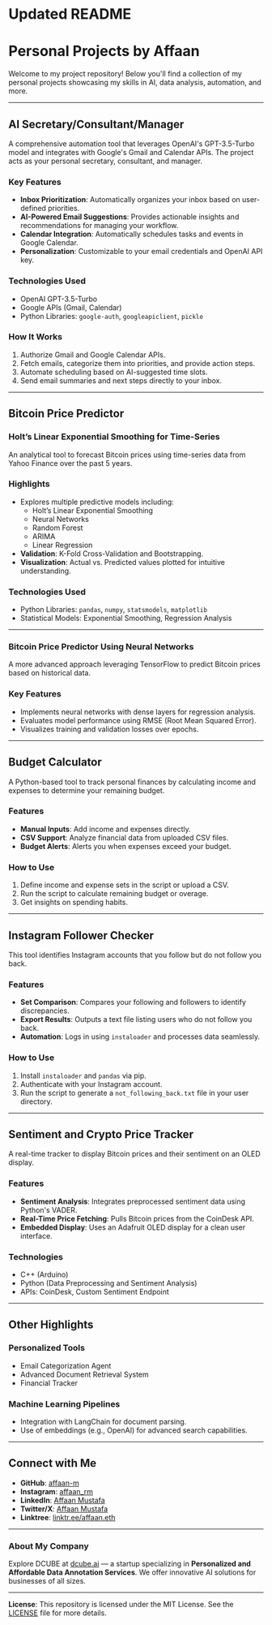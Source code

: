 # Updated README

# **Personal Projects by Affaan**

Welcome to my project repository! Below you'll find a collection of my personal projects showcasing my skills in AI, data analysis, automation, and more. 

---

## **AI Secretary/Consultant/Manager**

A comprehensive automation tool that leverages OpenAI's GPT-3.5-Turbo model and integrates with Google's Gmail and Calendar APIs. The project acts as your personal secretary, consultant, and manager.

### **Key Features**
- **Inbox Prioritization**: Automatically organizes your inbox based on user-defined priorities.
- **AI-Powered Email Suggestions**: Provides actionable insights and recommendations for managing your workflow.
- **Calendar Integration**: Automatically schedules tasks and events in Google Calendar.
- **Personalization**: Customizable to your email credentials and OpenAI API key.

### **Technologies Used**
- OpenAI GPT-3.5-Turbo
- Google APIs (Gmail, Calendar)
- Python Libraries: `google-auth`, `googleapiclient`, `pickle`

### **How It Works**
1. Authorize Gmail and Google Calendar APIs.
2. Fetch emails, categorize them into priorities, and provide action steps.
3. Automate scheduling based on AI-suggested time slots.
4. Send email summaries and next steps directly to your inbox.

---

## **Bitcoin Price Predictor**

### **Holt’s Linear Exponential Smoothing for Time-Series**

An analytical tool to forecast Bitcoin prices using time-series data from Yahoo Finance over the past 5 years.

### **Highlights**
- Explores multiple predictive models including:
  - Holt’s Linear Exponential Smoothing
  - Neural Networks
  - Random Forest
  - ARIMA
  - Linear Regression
- **Validation**: K-Fold Cross-Validation and Bootstrapping.
- **Visualization**: Actual vs. Predicted values plotted for intuitive understanding.

### **Technologies Used**
- Python Libraries: `pandas`, `numpy`, `statsmodels`, `matplotlib`
- Statistical Models: Exponential Smoothing, Regression Analysis

---

### **Bitcoin Price Predictor Using Neural Networks**

A more advanced approach leveraging TensorFlow to predict Bitcoin prices based on historical data.

### **Key Features**
- Implements neural networks with dense layers for regression analysis.
- Evaluates model performance using RMSE (Root Mean Squared Error).
- Visualizes training and validation losses over epochs.

---

## **Budget Calculator**

A Python-based tool to track personal finances by calculating income and expenses to determine your remaining budget.

### **Features**
- **Manual Inputs**: Add income and expenses directly.
- **CSV Support**: Analyze financial data from uploaded CSV files.
- **Budget Alerts**: Alerts you when expenses exceed your budget.

### **How to Use**
1. Define income and expense sets in the script or upload a CSV.
2. Run the script to calculate remaining budget or overage.
3. Get insights on spending habits.

---

## **Instagram Follower Checker**

This tool identifies Instagram accounts that you follow but do not follow you back.

### **Features**
- **Set Comparison**: Compares your following and followers to identify discrepancies.
- **Export Results**: Outputs a text file listing users who do not follow you back.
- **Automation**: Logs in using `instaloader` and processes data seamlessly.

### **How to Use**
1. Install `instaloader` and `pandas` via pip.
2. Authenticate with your Instagram account.
3. Run the script to generate a `not_following_back.txt` file in your user directory.

---

## **Sentiment and Crypto Price Tracker**

A real-time tracker to display Bitcoin prices and their sentiment on an OLED display.

### **Features**
- **Sentiment Analysis**: Integrates preprocessed sentiment data using Python's VADER.
- **Real-Time Price Fetching**: Pulls Bitcoin prices from the CoinDesk API.
- **Embedded Display**: Uses an Adafruit OLED display for a clean user interface.

### **Technologies**
- C++ (Arduino)
- Python (Data Preprocessing and Sentiment Analysis)
- APIs: CoinDesk, Custom Sentiment Endpoint

---

## **Other Highlights**
### **Personalized Tools**
- Email Categorization Agent
- Advanced Document Retrieval System
- Financial Tracker

### **Machine Learning Pipelines**
- Integration with LangChain for document parsing.
- Use of embeddings (e.g., OpenAI) for advanced search capabilities.

---

## **Connect with Me**

- **GitHub**: [affaan-m](https://github.com/affaan-m)
- **Instagram**: [affaan_rm](https://www.instagram.com/affaanmustafa/)
- **LinkedIn**: [Affaan Mustafa](https://www.linkedin.com/in/affaanmustafa/)
- **Twitter/X**: [Affaan Mustafa](https://www.x.com/affaanmustafa/)
- **Linktree**: [linktr.ee/affaan.eth](https://linqapp.com/affaan_mustafa?r=link)

---

### **About My Company**
Explore DCUBE at [dcube.ai](https://dcube.ai) — a startup specializing in **Personalized and Affordable Data Annotation Services**. We offer innovative AI solutions for businesses of all sizes.

---

**License**: This repository is licensed under the MIT License. See the [LICENSE](LICENSE) file for more details.
